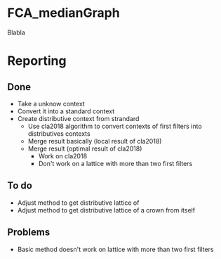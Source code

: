# FCA_medianGraph
Blabla

# Reporting
## Done
* Take a unknow context
* Convert it into a standard context
* Create distributive context from strandard
  * Use cla2018 algorithm to convert contexts of first filters into distributives contexts
  * Merge result basically (local result of cla2018)
  * Merge result (optimal result of cla2018)
    * Work on cla2018
    * Don't work on a lattice with more than two first filters
## To do
* Adjust method to get distributive lattice of 
* Adjust method to get distributive lattice of a crown from itself
## Problems
* Basic method doesn't work on lattice with more than two first filters